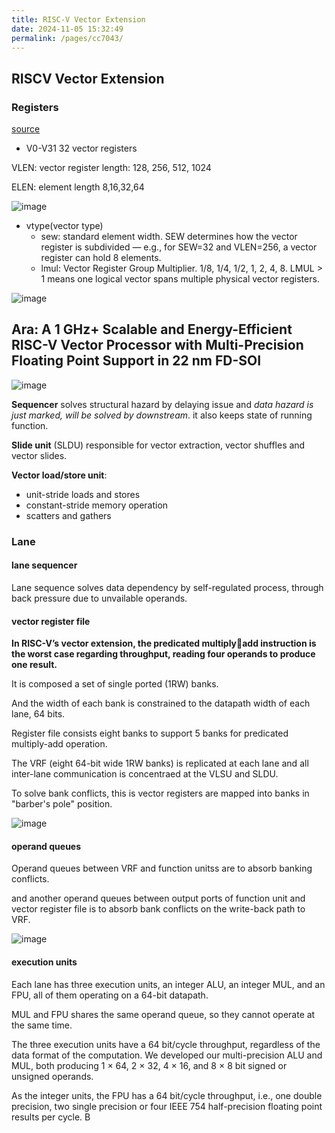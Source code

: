 ```yaml
---
title: RISC-V Vector Extension
date: 2024-11-05 15:32:49
permalink: /pages/cc7043/
---
```


## RISCV Vector Extension

### Registers

[source](https://eupilot.eu/wp-content/uploads/2022/11/RISC-V-VectorExtension-1-1.pdf)

- V0-V31 32 vector registers

VLEN: vector register length: 128, 256, 512, 1024

ELEN: element length 8,16,32,64

![image](https://github.com/user-attachments/assets/74ba9d30-e9ed-450f-b2db-cd729d75ad21)

- vtype(vector type)
  - sew: standard element width. SEW determines how the vector register is subdivided — e.g., for SEW=32 and VLEN=256, a vector register can hold 8 elements.
  - lmul: Vector Register Group Multiplier. 1/8, 1/4, 1/2, 1, 2, 4, 8. LMUL > 1 means one logical vector spans multiple physical vector registers.

![image](https://github.com/user-attachments/assets/8e74dffc-3f46-4740-a019-ba29fc6713ee)

## Ara: A 1 GHz+ Scalable and Energy-Efficient RISC-V Vector Processor with Multi-Precision Floating Point Support in 22 nm FD-SOI

![image](https://github.com/user-attachments/assets/5f29511b-d741-415e-963d-910ccd9c429d)

**Sequencer** solves structural hazard by delaying issue and *data hazard is just marked, will be solved by downstream*.
it also keeps state of running function.

**Slide unit** (SLDU) responsible for vector extraction, vector shuffles and vector slides.

**Vector load/store unit**:
- unit-stride loads and stores
- constant-stride memory operation
- scatters and gathers

### **Lane**

#### lane sequencer

Lane sequence solves data dependency by self-regulated process, through back pressure due to unvailable operands.

#### vector register file

**In RISC-V’s vector extension, the predicated multiplyadd instruction is the worst case regarding throughput, reading four operands to produce one result.**

It is composed a set of single ported (1RW) banks.

And the width of each bank is constrained to the datapath width of each lane, 64 bits.

Register file consists eight banks to support 5 banks for predicated multiply-add operation.

The VRF (eight 64-bit wide 1RW banks) is replicated at each lane and all inter-lane communication is concentraed at the VLSU and SLDU.

To solve bank conflicts, this is vector registers are mapped into banks in "barber's pole" position.

![image](https://github.com/user-attachments/assets/4975f9e5-7c75-4d82-b8ea-a299be86b7d4)


#### operand queues

Operand queues between VRF and function unitss are to absorb banking conflicts.

and another operand queues between output ports of function unit and vector register file is to absorb bank conflicts on the write-back path to VRF.

![image](https://github.com/user-attachments/assets/8810f5fd-0565-4db7-bbb0-6baa4e55efc9)


#### execution units

Each lane has three execution units, an integer ALU, an integer MUL, and an FPU, all of them operating on a 64-bit datapath.

MUL and FPU shares the same operand queue, so they cannot operate at the same time.

The three execution units have a 64 bit/cycle throughput, regardless of the data format of the computation. We developed
our multi-precision ALU and MUL, both producing 1 × 64, 2 × 32, 4 × 16, and 8 × 8 bit signed or unsigned operands.

As the integer units, the FPU has a 64 bit/cycle throughput, i.e., one double precision, two single precision or four IEEE 754 half-precision floating point results per cycle. B
